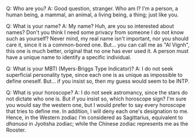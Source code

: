 Q: Who are you?
A: Good question, stranger. Who am I? I'm a person, a human being, a mammal, an animal, a living being, a thing; just like you.

Q: What is your name?
A: My name? Huh, are you so interested about names? Don't you think I need some privacy from someone I do not know such as yourself? Never mind, my real name isn't important, nor you should care it, since it is a common-bored one. But… you can call me as "Al Vignh", this one is much better, original that no one has ever used it. A person must have a unique name to identify a specific individual.

Q: What is your MBTI (Myers-Briggs Type Indicator)?
A: I do not seek superficial personality type, since each one is as unique as impossible to define oneself. But… if you insist so, then my guess would seem to be INTP.

Q: What is your horoscope?
A: I do not seek astromancy, since the stars do not dictate who one is. But if you insist so, which horoscope sign? I'm sure you would say the western one, but I would prefer to say every horoscope that tries to define me. In addition, I will deny each one's designation to me. Hence, in the Western zodiac I'm considered as Sagittarius, equivalent to _dhanusa_ in Jyotisha zodiac; while the Chinese zodiac represents me as the Rooster.